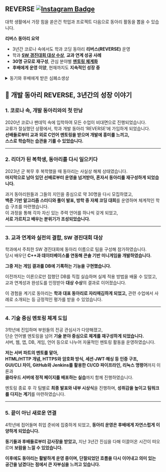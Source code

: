 ## REVERSE [![Instagram Badge](https://img.shields.io/badge/-Instagram-E4405F?style=flat&logo=instagram&logoColor=white)](https://www.instagram.com/nsu_reverse/)

대학 생활에서 가장 힘을 쏟은건 학업과 프로젝트 다음으로 동아리 활동을 뽑을 수 있습니다.


**리버스 동아리 요약**
- 3년간 코로나 속에서도 학과 코딩 동아리 **리버스(REVERSE)** 운영  
- 학과 **[SW 경진대회 대상 수상](#sw-contest)**, **교과 연계 성공 사례**  
- **30명 규모로 재구성**, 관심 분야별 **[멘토링 체계화](#reverse-mentoring)**  
- **후배에게 운영 이양**, 현재까지도 **지속적인 성장 중**

<details>
<summary> 동기와 후배에게 받은 심폐소생상 </summary>
<img src="감사장.jpg" width="200px">
</details>

## 🧩 개발 동아리 REVERSE, 3년간의 성장 이야기

### 1. 코로나 속, 개발 동아리와의 첫 만남  
2020년 코로나 팬데믹 속에 입학하여 모든 수업이 비대면으로 진행되었습니다.  
교류가 절실했던 상황에서, 학과 개발 동아리 ‘REVERSE’에 가입하게 되었습니다.  
**선배들로부터 교과 외로 C언어 멘토링을 받으며 개발에 흥미를 느끼고,  
스스로 학습하는 습관을 기를 수 있었습니다.**

---

### 2. 리더가 된 복학생, 동아리를 다시 일으키다  
2023년 군 복무 후 복학했을 때 동아리는 사실상 해체 상태였습니다.  
**마지막으로 남아 있던 선배로부터 운영을 넘겨받아, 혼자서 동아리를 재구성하게 되었습니다.**

과거 동아리원들과 그들의 지인을 중심으로 약 30명을 다시 모집하였고,  
**백준 기반 알고리즘 스터디와 풀이 발표, 방학 중 자체 코딩 대회**를 운영하며 체계적인 학습 구조를 마련했습니다.  
이 과정을 통해 각자 자신 있는 주력 언어를 하나씩 갖게 되었고,  
**서로 가르치고 배우는 분위기가 조성되었습니다.**

---

### 3. 교과 연계와 실전의 결합, SW 경진대회 대상  
학과에서 주최한 SW 경진대회에 동아리 이름으로 팀을 구성해 참가하였습니다.  
당시 배우던 **C++과 데이터베이스를 연동해 콘솔 기반 미니게임을 개발하였습니다.**  

**그중 저는 게임 결과를 DB에 기록하는 기능을 구현했습니다.**

이전까지는 이론으로만 접했던 DB를 직접 실습하며 실제 적용 방법을 배울 수 있었고,  
교과 연계성과 완성도를 인정받아 **대상 수상**의 결과로 이어졌습니다.

이 경험을 계기로 동아리는 **학과 대표 동아리로 자리매김하게 되었고,**  관련 수업에서 사례로 소개되는 등 긍정적인 평가를 받을 수 있었습니다.

---

### 4. 기술 중심 멘토링 체계 도입  
3학년에 진입하며 부원들의 전공 관심사가 다양해졌고,  
단순 언어별 멘토링을 넘어 **기술 분야 중심으로 체계를 재구성하게 되었습니다.** 
<br> 서버, 웹, 앱, DB, 게임, 언어 등으로 나누어 자율적인 멘토링 활동을 운영하였습니다.

**저는 서버 파트의 멘토를 맡아,  
HTML/HTTP 개념, HTTPS와 암호화 방식, 세션·JWT·해싱 등 인증 구조,  
GUI/CLI 차이, GitHub와 Jenkins를 활용한 CI/CD 파이프라인, 리눅스 명령어**까지 이론과 <br>
**클라우드 서버에 정적 페이지를 배포하는 실습**까지 함께 진행하였습니다.

멘토링 종료 후 각 팀별로 **최종 발표와 내부 시상식**을 진행하며,
**성취감을 높이고 팀워크를 다지는 계기**를 마련하였습니다.

---

### 5. 끝이 아닌 새로운 연결
4학년에 접어들며 취업 준비에 집중하게 되었고,
**동아리 운영은 후배에게 자연스럽게 이양하게 되었습니다.**

**동기들과 후배들로부터 감사장을 받았고,**
지난 3년간 진심을 다해 이끌어온 시간이 떠오르며 **보람을 느낄 수 있었습니다.**

**이후에도 동아리는 활발하게 운영 중이며,
단절되었던 흐름을 다시 이어내고 의미 있는 공간을 남겼다는 점에서
큰 자부심을 느끼고 있습니다.**
